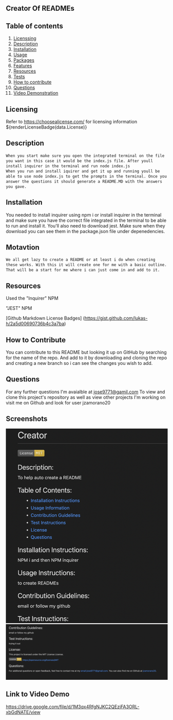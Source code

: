 ## Creator Of READMEs
  
  ## Table of contents
  1. [Licenssing](#licensing)
  2. [Description](#description)
  3. [Installation](#installation)
  4. [Usage](#usage)
  5. [Packages](#packages)
  6. [Features](#features)
  7. [Resources](#resources)
  8. [Tests](#tests)
  9. [How to contribute](#how-to-contribute)
  10. [Questions](#questions)
  11. [Video Demonstration](#video-demonstration)
## Licensing
  Refer to <https://choosealicense.com/> for licensing information
  ${renderLicenseBadge(data.License)}
## Description
    When you start make sure you open the integrated terminal on the file you want in this case it would be the index.js file. After youll install inquirer in the terminal and run node index.js 
    When you run and install iquirer and get it up and running youll be able to use node index.js to get the prompts in the terminal. Once you answer the questions it should generate a README.MD with the answers you gave.
  
## Installation
You needed to install inquirer using npm i or install inquirer in the terminal and make sure you have the correct file integrated in the terminal to be able to run and install it. You'll also need to download jest. Make sure when they download you can see them in the package.json file under depenedencies.


## Motavtion
    We all get lazy to create a README or at least i do when creating these works. With this it will create one for me with a basic outline. That will be a start for me where i can just come in and add to it.

## Resources
  Used the "Inquirer" NPM 

  "JEST" NPM
 
  [Github Markdown License Badges] (https://gist.github.com/lukas-h/2a5d00690736b4c3a7ba)
  
## How to Contribute
  You can contribute to this README but looking it up on GitHub by searching for the name of the repo. And add to it by downloading and cloning the repo and creating a new branch so i can see the changes you wish to add.
## Questions
  
  For any further questions I'm avaialble at jose9771@gamil.com
  To view and clone this project's repository as well as view other projects I'm working on visit me on Github and look for user jzamorano20

## Screenshots
![screenshot of readme gen](./assets/img/README.png)
![second half of read me gen](./assets/img/README_con.png)
<!-- TO DO INCLUDE LINK TO VIDEO HERE -->
## Link to Video Demo
https://drive.google.com/file/d/1M3qx4RfgNJKC2QEzjFA3ORL-xbGdNATE/view